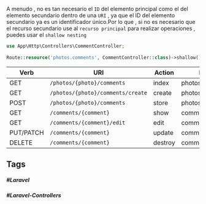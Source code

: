 A menudo , no es tan necesario el `ID` del elemento principal como el del elemento secundario dentro de una `URI` , ya que el ID del elemento secundario ya es un identificador único.Por lo que , si no es necesario que el recurso secundario use al `recurso principal` para realizar operaciones , puedes usar el `shallow nesting`

```php
use App\Http\Controllers\CommentController;
 
Route::resource('photos.comments', CommentController::class)->shallow();
```

|Verb|URI|Action|Route Name|
|---|---|---|---|
|GET|`/photos/{photo}/comments`|index|photos.comments.index|
|GET|`/photos/{photo}/comments/create`|create|photos.comments.create|
|POST|`/photos/{photo}/comments`|store|photos.comments.store|
|GET|`/comments/{comment}`|show|comments.show|
|GET|`/comments/{comment}/edit`|edit|comments.edit|
|PUT/PATCH|`/comments/{comment}`|update|comments.update|
|DELETE|`/comments/{comment}`|destroy|comments.destroy|

## Tags

##### #Laravel
##### #Laravel-Controllers